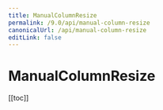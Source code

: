 ```yaml
---
title: ManualColumnResize
permalink: /9.0/api/manual-column-resize
canonicalUrl: /api/manual-column-resize
editLink: false
---
```


# ManualColumnResize

[[toc]]
